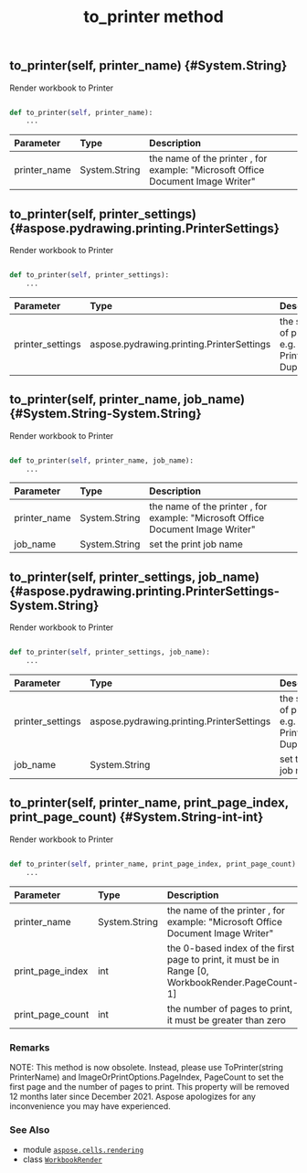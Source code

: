 ﻿---
title: to_printer method
second_title: Aspose.Cells for Python via .NET API References
description: 
type: docs
weight: 60
url: /aspose.cells.rendering/workbookrender/to_printer/
is_root: false
---

## to_printer(self, printer_name) {#System.String}

Render workbook to Printer



```python

def to_printer(self, printer_name):
    ...
```


| Parameter | Type | Description |
| :- | :- | :- |
| printer_name | System.String | the name of the printer , for example: "Microsoft Office Document Image Writer" |


## to_printer(self, printer_settings) {#aspose.pydrawing.printing.PrinterSettings}

Render workbook to Printer



```python

def to_printer(self, printer_settings):
    ...
```


| Parameter | Type | Description |
| :- | :- | :- |
| printer_settings | aspose.pydrawing.printing.PrinterSettings | the settings of printer, e.g. PrinterName, Duplex |


## to_printer(self, printer_name, job_name) {#System.String-System.String}

Render workbook to Printer



```python

def to_printer(self, printer_name, job_name):
    ...
```


| Parameter | Type | Description |
| :- | :- | :- |
| printer_name | System.String | the name of the printer , for example: "Microsoft Office Document Image Writer" |
| job_name | System.String | set the print job name |


## to_printer(self, printer_settings, job_name) {#aspose.pydrawing.printing.PrinterSettings-System.String}

Render workbook to Printer



```python

def to_printer(self, printer_settings, job_name):
    ...
```


| Parameter | Type | Description |
| :- | :- | :- |
| printer_settings | aspose.pydrawing.printing.PrinterSettings | the settings of printer, e.g. PrinterName, Duplex |
| job_name | System.String | set the print job name |


## to_printer(self, printer_name, print_page_index, print_page_count) {#System.String-int-int}

Render workbook to Printer



```python

def to_printer(self, printer_name, print_page_index, print_page_count):
    ...
```


| Parameter | Type | Description |
| :- | :- | :- |
| printer_name | System.String | the name of the printer , for example: "Microsoft Office Document Image Writer" |
| print_page_index | int | the 0-based index of the first page to print, it must be in Range [0, WorkbookRender.PageCount-1] |
| print_page_count | int | the number of pages to print, it must be greater than zero |
### Remarks

NOTE: This method is now obsolete. 
Instead, please use ToPrinter(string PrinterName) and ImageOrPrintOptions.PageIndex, PageCount to set the first page and the number of pages to print.
This property will be removed 12 months later since December 2021. 
Aspose apologizes for any inconvenience you may have experienced.


### See Also
* module [`aspose.cells.rendering`](../../)
* class [`WorkbookRender`](/cells/python-net/aspose.cells.rendering/workbookrender)
